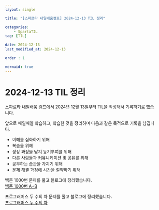```yaml
---
layout: single

title: "[스파르타 내일배움캠프] 2024-12-13 TIL 정리"

categories:
    - SpartaTIL
tag: [TIL]

date: 2024-12-13
last_modified_at: 2024-12-13

order : 1

mermaid: true
---
```


# 2024-12-13 TIL 정리

스파르타 내일배움 캠프에서 2024년 12월 13일부터 TIL을 작성해서 기록하기로 했습니다.

앞으로 매일매일 학습하고, 학습한 것을 정리하며 다음과 같은 목적으로 기록을 남깁니다.

+ 이해를 심화하기 위해
+ 복습을 위해
+ 성장 과정을 남겨 동기부여를 위해
+ 다른 사람들과 커뮤니케이션 및 공유를 위해
+ 공부하는 습관을 가지기 위해
+ 문제 해결 과정에 시간을 절약하기 위해

백준 1000번 문제를 풀고 블로그에 정리했습니다.  
[백준 1000번 A+B](https://seonbab.github.io/baekjoon/%EB%B0%B1%EC%A4%80-1000/)

프로그래머스 두 수의 차 문제를 풀고 블로그에 정리했습니다.  
[프로그래머스 두 수의 차](https://seonbab.github.io/programmers/%ED%94%84%EB%A1%9C%EA%B7%B8%EB%9E%98%EB%A8%B8%EC%8A%A4-%EB%91%90_%EC%88%98%EC%9D%98_%EC%B0%A8/)